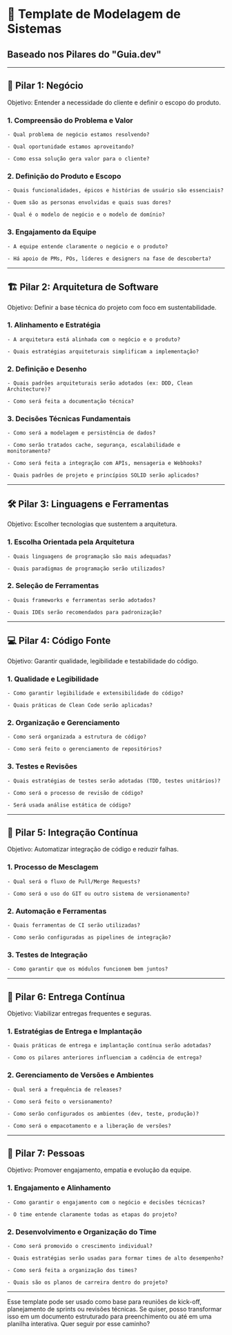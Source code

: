 # 🧠 Template de Modelagem de Sistemas

## Baseado nos Pilares do "Guia.dev"

---

## 🏢 Pilar 1: Negócio

Objetivo: Entender a necessidade do cliente e definir o escopo do produto.

### 1. Compreensão do Problema e Valor

    - Qual problema de negócio estamos resolvendo?

    - Qual oportunidade estamos aproveitando?

    - Como essa solução gera valor para o cliente?


### 2. Definição do Produto e Escopo

    - Quais funcionalidades, épicos e histórias de usuário são essenciais?

    - Quem são as personas envolvidas e quais suas dores?

    - Qual é o modelo de negócio e o modelo de domínio?


### 3. Engajamento da Equipe

    - A equipe entende claramente o negócio e o produto?

    - Há apoio de PMs, POs, líderes e designers na fase de descoberta?

---

## 🏗️ Pilar 2: Arquitetura de Software

Objetivo: Definir a base técnica do projeto com foco em sustentabilidade.

### 1. Alinhamento e Estratégia

    - A arquitetura está alinhada com o negócio e o produto?

    - Quais estratégias arquiteturais simplificam a implementação?

### 2. Definição e Desenho

    - Quais padrões arquiteturais serão adotados (ex: DDD, Clean Architecture)?

    - Como será feita a documentação técnica?

### 3. Decisões Técnicas Fundamentais

    - Como será a modelagem e persistência de dados?

    - Como serão tratados cache, segurança, escalabilidade e monitoramento?

    - Como será feita a integração com APIs, mensageria e Webhooks?

    - Quais padrões de projeto e princípios SOLID serão aplicados?

---

## 🛠️ Pilar 3: Linguagens e Ferramentas

Objetivo: Escolher tecnologias que sustentem a arquitetura.

### 1. Escolha Orientada pela Arquitetura

    - Quais linguagens de programação são mais adequadas?

    - Quais paradigmas de programação serão utilizados?

### 2. Seleção de Ferramentas

    - Quais frameworks e ferramentas serão adotados?

    - Quais IDEs serão recomendados para padronização?

---

## 💻 Pilar 4: Código Fonte

Objetivo: Garantir qualidade, legibilidade e testabilidade do código.

### 1. Qualidade e Legibilidade

    - Como garantir legibilidade e extensibilidade do código?

    - Quais práticas de Clean Code serão aplicadas?

### 2. Organização e Gerenciamento

    - Como será organizada a estrutura de código?

    - Como será feito o gerenciamento de repositórios?

### 3. Testes e Revisões

    - Quais estratégias de testes serão adotadas (TDD, testes unitários)?

    - Como será o processo de revisão de código?

    - Será usada análise estática de código?

---

## 🔁 Pilar 5: Integração Contínua

Objetivo: Automatizar integração de código e reduzir falhas.

### 1. Processo de Mesclagem

    - Qual será o fluxo de Pull/Merge Requests?

    - Como será o uso do GIT ou outro sistema de versionamento?

### 2. Automação e Ferramentas

    - Quais ferramentas de CI serão utilizadas?

    - Como serão configuradas as pipelines de integração?

### 3. Testes de Integração

    - Como garantir que os módulos funcionem bem juntos?

---

## 🚀 Pilar 6: Entrega Contínua

Objetivo: Viabilizar entregas frequentes e seguras.

### 1. Estratégias de Entrega e Implantação

    - Quais práticas de entrega e implantação contínua serão adotadas?
    
    - Como os pilares anteriores influenciam a cadência de entrega?

### 2. Gerenciamento de Versões e Ambientes

    - Qual será a frequência de releases?
    
    - Como será feito o versionamento?
    
    - Como serão configurados os ambientes (dev, teste, produção)?
    
    - Como será o empacotamento e a liberação de versões?

---

## 👥 Pilar 7: Pessoas

Objetivo: Promover engajamento, empatia e evolução da equipe.

### 1. Engajamento e Alinhamento

    - Como garantir o engajamento com o negócio e decisões técnicas?

    - O time entende claramente todas as etapas do projeto?

### 2. Desenvolvimento e Organização do Time

    - Como será promovido o crescimento individual?

    - Quais estratégias serão usadas para formar times de alto desempenho?

    - Como será feita a organização dos times?

    - Quais são os planos de carreira dentro do projeto?

---

Esse template pode ser usado como base para reuniões de kick-off, planejamento de sprints ou revisões técnicas. Se quiser, posso transformar isso em um documento estruturado para preenchimento ou até em uma planilha interativa. Quer seguir por esse caminho?

